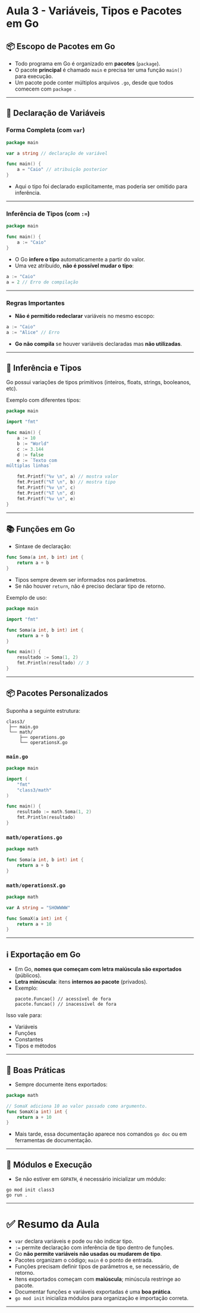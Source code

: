 # Aula 3 - Variáveis, Tipos e Pacotes em Go

## 📦 Escopo de Pacotes em Go
- Todo programa em Go é organizado em **pacotes** (`package`).
- O pacote **principal** é chamado `main` e precisa ter uma função `main()` para execução.
- Um pacote pode conter múltiplos arquivos `.go`, desde que todos comecem com `package `.

---

## 🔑 Declaração de Variáveis

### Forma Completa (com `var`)
```go
package main

var a string // declaração de variável

func main() {
    a = "Caio" // atribuição posterior
}
```
- Aqui o tipo foi declarado explicitamente, mas poderia ser omitido para inferência.

---

### Inferência de Tipos (com `:=`)
```go
package main

func main() {
    a := "Caio"
}
```
- O Go **infere o tipo** automaticamente a partir do valor.
- Uma vez atribuído, **não é possível mudar o tipo**:
```go
a := "Caio"
a = 2 // Erro de compilação
```

---

### Regras Importantes
- **Não é permitido redeclarar** variáveis no mesmo escopo:
```go
a := "Caio"
a := "Alice" // Erro
```
- **Go não compila** se houver variáveis declaradas mas **não utilizadas**.

---

## 🔢 Inferência e Tipos
Go possui variações de tipos primitivos (inteiros, floats, strings, booleanos, etc).

Exemplo com diferentes tipos:
```go
package main

import "fmt"

func main() {
    a := 10
    b := "World"
    c := 3.144
    d := false
    e := `Texto com
múltiplas linhas`

    fmt.Printf("%v \n", a) // mostra valor
    fmt.Printf("%T \n", b) // mostra tipo
    fmt.Printf("%v \n", c)
    fmt.Printf("%T \n", d)
    fmt.Printf("%v \n", e)
}
```

---

## 📚 Funções em Go
- Sintaxe de declaração:
```go
func Soma(a int, b int) int {
    return a + b
}
```
- Tipos sempre devem ser informados nos parâmetros.
- Se não houver `return`, não é preciso declarar tipo de retorno.

Exemplo de uso:
```go
package main

import "fmt"

func Soma(a int, b int) int {
    return a + b
}

func main() {
    resultado := Soma(1, 2)
    fmt.Println(resultado) // 3
}
```

---

## 📦 Pacotes Personalizados

Suponha a seguinte estrutura:
```
class3/
 ├── main.go
 └── math/
     ├── operations.go
     └── operationsX.go
```

### `main.go`
```go
package main

import (
    "fmt"
    "class3/math"
)

func main() {
    resultado := math.Soma(1, 2)
    fmt.Println(resultado)
}
```

### `math/operations.go`
```go
package math

func Soma(a int, b int) int {
    return a + b
}
```

### `math/operationsX.go`
```go
package math

var A string = "SHOWWWW"

func SomaX(a int) int {
    return a + 10
}
```

---

## ℹ️ Exportação em Go
- Em Go, **nomes que começam com letra maiúscula são exportados** (públicos).
- **Letra minúscula**: itens **internos ao pacote** (privados).
- Exemplo:
  ```
  pacote.Funcao() // acessível de fora
  pacote.funcao() // inacessível de fora
  ```

Isso vale para:
- Variáveis
- Funções
- Constantes
- Tipos e métodos

---

## 📘 Boas Práticas
- Sempre documente itens exportados:
```go
package math

// SomaX adiciona 10 ao valor passado como argumento.
func SomaX(a int) int {
    return a + 10
}
```
- Mais tarde, essa documentação aparece nos comandos `go doc` ou em ferramentas de documentação.

---

## 🚀 Módulos e Execução
- Se não estiver em `GOPATH`, é necessário inicializar um módulo:
```
go mod init class3
go run .
```

---

# ✅ Resumo da Aula
- `var` declara variáveis e pode ou não indicar tipo.
- `:=` permite declaração com inferência de tipo dentro de funções.
- Go **não permite variáveis não usadas ou mudarem de tipo**.
- Pacotes organizam o código; `main` é o ponto de entrada.
- Funções precisam definir tipos de parâmetros e, se necessário, de retorno.
- Itens exportados começam com **maiúscula**; minúscula restringe ao pacote.
- Documentar funções e variáveis exportadas é uma **boa prática**.
- `go mod init` inicializa módulos para organização e importação correta.

---
